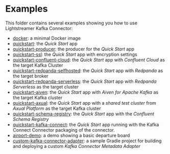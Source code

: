 # Examples

This folder contains several examples showing you how to use Lightstreamer Kafka Connector:

- [docker](./docker/): a minimal Docker image
- [quickstart](quickstart/): the _Quick Start_ app
- [quickstart-producer](quickstart-producer//): the producer for the _Quick Start_ app
- [quickstart-ssl](quickstart-ssl/): the _Quick Start_ app with encryption settings
- [quickstart-confluent-cloud](quickstart-confluent-cloud/): the _Quick Start_ app with _Confluent Cloud_ as the target Kafka Cluster
- [quickstart-redpanda-selfhosted](quickstart-redpanda-selfhosted/): the _Quick Start_ app with _Redpanda_ as the target broker
- [quickstart-redpanda-serverless](quickstart-redpanda-serverless/): the _Quick Start_ app with _Redpanda Serverless_ as the target cluster
- [quickstart-aiven](quickstart-aiven/): the _Quick Start_ app with _Aiven for Apache Kafka_ as the target Kafka cluster
- [quickstart-axual](quickstart-axual/): the _Quick Start_ app with a _shared test cluster_ from  _Axual Platform_ as the target Kafka cluster
- [quickstart-schema-registry](quickstart-schema-registry/): the _Quick Start_ app with the _Confluent Schema Registry_
- [quickstart-kafka-connect](quickstart-kafka-connect//): the _Quick Start_ app running with the Kafka Connect Connector packaging of the connector.
- [airport-demo](airport-demo/): a demo showing a basic departure board
- [custom-kafka-connector-adapter](custom-kafka-connector-adapter/): a sample Gradle project for building and deploying a custom _Kafka Connector Metadata Adapter_
